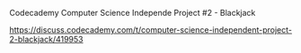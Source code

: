 Codecademy Computer Science Independe Project #2 - Blackjack

https://discuss.codecademy.com/t/computer-science-independent-project-2-blackjack/419953
